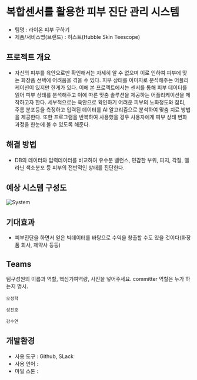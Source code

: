 # 복합센서를 활용한 피부 진단 관리 시스템
   * 팀명 : 라이온 피부 구하기 
   * 제품/서비스명(브랜드) : 허스트(Hubble Skin Teescope)
    
    
    
프로젝트 개요
---  
   * 자신의 피부를 육안으로만 확인해서는 자세히 알 수 없으며
이로 인하여 피부에 맞는 화장품 선택에 어려움을 겪을 수 있다.
피부 상태를 이미지로 분석해주는 어플리케이션이 있지만 한계가 있다.
이에 본 프로젝트에서는 센서를 통해 피부 데이터를 읽어 피부 상태를 분석해주고
이에 따른 맞춤 솔루션을 제공하는 어플리케이션을 제작하고자 한다.
세부적으로는 육안으로 확인하기 어려운 피부의 노화정도와 잡티, 주름 분포등을 측정하고
입력된 데이터를 AI 알고리즘으로 분석하여 맞춤 치료 방법을 제공한다.
또한 프로그램을 반복하여 사용했을 경우 사용자에게 피부 상태 변화 과정을 한눈에 볼 수 있도록 해준다.
  
  
  
해결 방법
---  
   * DB의 데이터와 입력데이터를 비교하여 유수분 밸런스, 민감한 부위, 피지, 각질, 멜라닌 색소분포 등 피부의 전반적인 상태를 진단한다.

  
예상 시스템 구성도
---
![System](https://user-images.githubusercontent.com/57625947/79041463-13739000-7c2b-11ea-8d0f-6a0662aed882.png)

 
  
기대효과
---  
   *  피부진단을 하면서 얻은 빅데이터를 바탕으로 수익을 창출할 수도 있을 것이다(화장품 회사, 제약사 등등)
  
Teams
---  
  팀구성원의 이름과 역할,  핵심기여역량, 사진을 넣어주세요.
  committer 역할은 누가 하는지 명시.
  
  ```
오정학
```


```
성진호
```


```
강수연
```
  

개발환경
---
  * 사용 도구 : Github, SLack
  * 사용 언어 : 
  * 마일 스톤 : 
  
  
